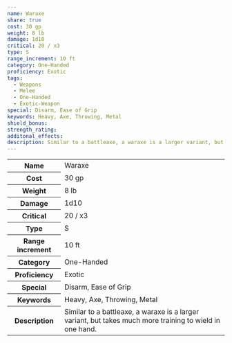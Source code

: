 ```yaml
---
name: Waraxe
share: true
cost: 30 gp
weight: 8 lb
damage: 1d10
critical: 20 / x3
type: S
range_increment: 10 ft
category: One-Handed
proficiency: Exotic
tags:
  - Weapons
  - Melee
  - One-Handed
  - Exotic-Weapon
special: Disarm, Ease of Grip
keywords: Heavy, Axe, Throwing, Metal
shield_bonus: 
strength_rating: 
additonal_effects: 
description: Similar to a battleaxe, a waraxe is a larger variant, but takes much more training to wield in one hand.
---
```

<p><span dir="ltr" style="overflow-x: auto;"><table><tbody><tr><th dir="ltr">Name</th><td dir="ltr">Waraxe</td></tr><tr><th dir="ltr">Cost</th><td dir="ltr">30 gp</td></tr><tr><th dir="ltr">Weight</th><td dir="ltr">8 lb</td></tr><tr><th dir="ltr">Damage</th><td dir="ltr">1d10</td></tr><tr><th dir="ltr">Critical</th><td dir="ltr">20 / x3</td></tr><tr><th dir="ltr">Type</th><td dir="ltr">S</td></tr><tr><th dir="ltr">Range increment</th><td dir="ltr">10 ft</td></tr><tr><th dir="ltr">Category</th><td dir="ltr">One-Handed</td></tr><tr><th dir="ltr">Proficiency</th><td dir="ltr">Exotic</td></tr><tr><th dir="ltr">Special</th><td dir="ltr">Disarm, Ease of Grip</td></tr><tr><th dir="ltr">Keywords</th><td dir="ltr">Heavy, Axe, Throwing, Metal</td></tr><tr><th dir="ltr">Description</th><td dir="ltr">Similar to a battleaxe, a waraxe is a larger variant, but takes much more training to wield in one hand.</td></tr></tbody></table></span></p>